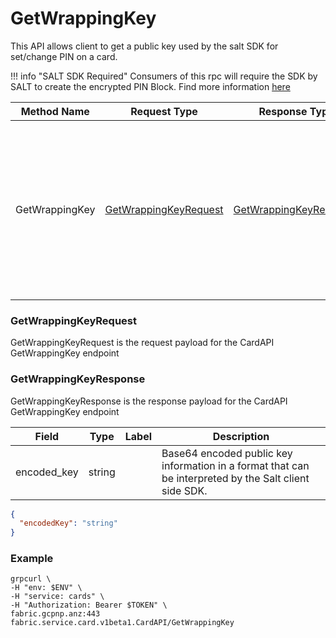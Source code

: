 # GetWrappingKey

This API allows client to get a public key used by the salt SDK for set/change PIN on a card.

!!! info "SALT SDK Required"
    Consumers of this rpc will require the SDK by SALT to create the encrypted PIN Block. Find
    more information [here](https://github.com/anzx/fabric-cards/tree/master/docs/integration/salt.md)

| Method Name | Request Type | Response Type | Description |
| ----------- | ------------ | ------------- | ------------|
| GetWrappingKey | [GetWrappingKeyRequest](#fabric.service.card.v1beta1.GetWrappingKeyRequest) | [GetWrappingKeyResponse](#fabric.service.card.v1beta1.GetWrappingKeyResponse) | GetWrappingKey returns the wrapping key i.e. RSA public key&#39;s modulus and public exponent (hex encoded), SKI, X509 Certificate, etc Client can use this public key to encrypt pin block


<a name="fabric.service.card.v1beta1.GetWrappingKeyRequest"></a>

### GetWrappingKeyRequest

GetWrappingKeyRequest is the request payload for the CardAPI GetWrappingKey endpoint

<a name="fabric.service.card.v1beta1.GetWrappingKeyResponse"></a>

### GetWrappingKeyResponse

GetWrappingKeyResponse is the response payload for the CardAPI GetWrappingKey endpoint

| Field | Type | Label | Description |
| ----- | ---- | ----- | ----------- |
| encoded_key | string |  | Base64 encoded public key information in a format that can be interpreted by the Salt client side SDK. |

```json
{
  "encodedKey": "string"
}
```
### Example

```shell
grpcurl \
-H "env: $ENV" \
-H "service: cards" \
-H "Authorization: Bearer $TOKEN" \
fabric.gcpnp.anz:443 fabric.service.card.v1beta1.CardAPI/GetWrappingKey
```
